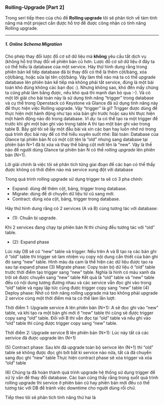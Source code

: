 ### Rolling-Upgrade [Part 2]

Trong seri tiếp theo của chủ đề **Rolling upgrade** tôi sẽ phân tích về tám tính năng mà một project cần được hỗ trợ để được công nhận có tính năng Rolling upgrade.

--------------------------------
 
##### 1. Online Schema Migration 
Cho phép thay đổi lược đồ cơ sở dữ liệu mà **không** yêu cầu tắt dịch vụ (không hỗ trợ thay đổi về phiên bản cũ hơn.
Lược đồ cơ sở dữ liệu ở đây ta có thể hiểu là database của một service. Hãy thử hình dung rằng trong phiên bản kế tiếp database đã bị thay đổi có thể là thêm cột/bảng, xóa cột/bảng, hoặc sửa lại tên cột/bảng. Vậy làm thế nào mà ta có thể upgrade database lên phiên bản kế tiếp mà không phải tắt service, đúng là một bài toán khó đúng không các bạn đọc :). Nhưng không sao, khó đến mấy chúng ta cũng phải làm bằng được, nếu khó quá thì mạnh dạn bỏ qua :-). Và có một lời giải cho bài toán này là sử dụng tính năng “trigger” trong database và cụ thể trong Openstack có Keystone và Glance đã sử dụng tính năng này để thực hiện việc Rolling upgrade.
Vậy “trigger” là gì? Trigger được dùng để thực hiện một hành động như tạo xóa bản ghi trước hoặc sau khi thực hiện một hành động nào đó trong database.
*Ví dụ*: ta có thể tạo ra một trigger để trước khi ghi một bản ghi vào trong table A thì tạo một bản ghi vào trong table B.
Bây giờ tôi sẽ lấy một đầu bài và xin các bạn hay luôn nhớ nó trong quá trình đọc bài này để có thể hiểu xuyên suốt nhé:
Bài toán: Database của Glance tại phiên bản N có một cột tên là “old” nhưng sang database tại phiên bản N+1 đã bị xóa và thay thế bằng cột mới tên là “new”. Vậy là thế nào để người dùng Glance tại phiên bản N có thể *rolling upgrade* lên phiên bản (N+1).
 
Lời giải chính là việc tôi sẽ phân tích từng giai đoạn để các bạn có thể thấy được không có thời điểm nào mà service xung đột với database
 

 
Trong quá trình rolling upgrade sử dụng trigger ta sẽ có 3 pha chính:
- Expand: dùng để thêm cột, bảng, trigger trong database.
- Migrate: dùng để di chuyển dữ liệu từ cũ sang mới.
- Contract: dùng xóa cột, bảng, trigger trong database.

Hãy thử hình dung rằng có 2 services (A và B) cùng tương tác với database:

- (1): Chuẩn bị upgrade.

Khi 2 services đang chạy tại phiên bản N thì chúng đều tương tác với “old” table.

- (2): Expand phase

Lúc này DB sẽ có “new” table và trigger. Nếu trên A và B tạo ra các bản ghi ở “old” table thì trigger sẽ làm nhiệm vụ copy nội dung cần thiết của bản ghi đó sang “new” table.
Hình màu da cam là thể hiện các dữ liệu được tạo ra sau tại expand phase
(3) Migrate phase:
Copy toàn bộ dữ liệu ở “old” table trước thời điểm tạo trigger sang “new” table. Nghĩa là hình có màu xanh da trời sẽ được chuyển sang “new” table
Kết quả là “old” table và “new” table đều có nội dung tương đương nhau và các service vẫn đọc ghi vào trong “old” table và ngay lập tức cũng được trigger copy sang “new” table
(4) Deploy phase:
Nhờ có tính năng rolling upgrade mà tao không phải upgrade 2 service cùng một thời điểm mà ta có thể làm lần lượt:
 
Thời điểm 1: Upgrade service A lên phiên bản (N+1):
A sẽ đọc ghi vào “new” table, và khi tạo ra một bản ghi mới ở “new” table thì cũng sẽ được trigger copy sang “old” table.
Đối với B thì vẫn đọc tại “old” table và nếu ghi vào “old” table thì cũng được trigger copy sang “new” table.
 
Thời điểm 2: Upgrade service B lên phiên bản (N+1):
Lúc này tất cả các serivice đã được upgrade lên (N+1)
 
(5) Contract phase:
Sau khi đã upgrade toàn bộ serivce lên (N+1) thì “old” table sẽ không được đọc ghi bởi bất kì service nào nữa, tất cả đã chuyển sang đọc ghi “new” table
Thực hiện contract phase sẽ xóa trigger và xóa “old” table
 
(6) Chúng ta đã hoàn thành quá trình upgrade hệ thống sử dụng trigger để xử lý vấn đề thay đổi database. Các bạn cũng thấy rằng trong suốt quá trình rolling upgrade thì service ở phiên bản cũ hay phiên bản mới đều có thể tương tác với DB để tránh việc downtime cho người dùng rồi chứ.
 
Tiếp theo tôi sẽ phân tích tính năng thứ hai là 
